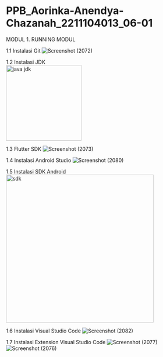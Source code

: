 # PPB_Aorinka-Anendya-Chazanah_2211104013_06-01

MODUL 1. RUNNING MODUL

1.1 Instalasi Git
![Screenshot (2072)](https://github.com/user-attachments/assets/1d3539bf-d944-4835-81ef-670366e36df9)

1.2 Instalasi JDK  
<img width="207" alt="java jdk" src="https://github.com/user-attachments/assets/86dab530-822d-41a2-9ce2-20eb7921d8ab">

1.3 Flutter SDK
![Screenshot (2073)](https://github.com/user-attachments/assets/d9727aa1-33ba-4444-9796-ed47b5a2e120)

1.4 Instalasi Android Studio
![Screenshot (2080)](https://github.com/user-attachments/assets/a490eed8-d429-48a1-95fe-f9cef849ebf4)

1.5 Instalasi SDK Android
<img width="405" alt="sdk" src="https://github.com/user-attachments/assets/bbab80f3-0ba0-4c66-8333-67223e5c3cc7">

1.6 Instalasi Visual Studio Code
![Screenshot (2082)](https://github.com/user-attachments/assets/1e5665ba-c6a5-450a-99a2-f3b6140a182a)

1.7 Instalasi Extension Visual Studio Code
![Screenshot (2077)](https://github.com/user-attachments/assets/9d9c2e49-0ab2-4751-9793-6a2dd2b11d50)
![Screenshot (2076)](https://github.com/user-attachments/assets/c0e88bfe-f528-471b-8500-4f3113f70047)
